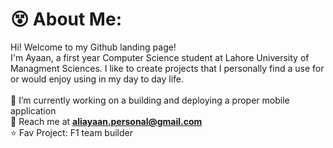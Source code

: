 # 😵 About Me:
Hi! Welcome to my Github landing page!<br>
I'm Ayaan, a first year Computer Science student at Lahore University of Managment Sciences. I like to create projects that I personally find a use for or would enjoy using in my day to day life.<br><br>
🔭 I’m currently working on a building and deploying a proper mobile application<br>
💬 Reach me at **aliayaan.personal@gmail.com**<br>
⭐ Fav Project: F1 team builder

